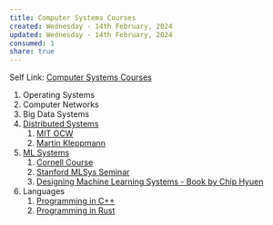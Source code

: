 ```yaml
---
title: Computer Systems Courses
created: Wednesday - 14th February, 2024
updated: Wednesday - 14th February, 2024
consumed: 1
share: true
---
```


Self Link: [Computer Systems Courses](Computer%20Systems%20Courses.md)

1. Operating Systems
1. Computer Networks
1. Big Data Systems
1. [Distributed Systems](./Distributed%20Systems.md)
   1. [MIT OCW](https://youtube.com/playlist?list=PLrw6a1wE39_tb2fErI4-WkMbsvGQk9_UB&feature=shared)
   1. [Martin Kleppmann](https://youtube.com/playlist?list=PLeKd45zvjcDFUEv_ohr_HdUFe97RItdiB&feature=shared)
1. [ML Systems](ML%20Systems.md)
   1. [Cornell Course](https://youtube.com/playlist?list=PL0mFAhrXqy9CuopJhAB8GVu_Oy7J0ery6&feature=shared)
   1. [Stanford MLSys Seminar](https://youtube.com/playlist?list=PLSrTvUm384I9PV10koj_cqit9OfbJXEkq&feature=shared)
   1. [Designing Machine Learning Systems - Book by Chip Hyuen](https://github.com/chiphuyen/dmls-book)
1. Languages
   1. [Programming in C++](./Programming%20in%20C++.md)
   1. [Programming in Rust](Programming%20in%20Rust.md)
